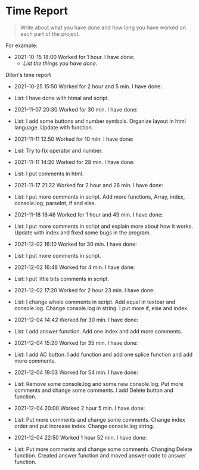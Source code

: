 # Time Report

> Write about what you have done and how long you have worked on each part of the project.

For example: 

- 2021-10-15 18:00 Worked for 1 hour. I have done:
  - *List the things you have done.*


Dilon's time report
- 2021-10-25 15:50 Worked for 2 hour and 5 min. I have done:
- List: I have done with htmal and script.


- 2021-11-07 20:30 Worked for 30 min. I have done:
- List: I add some buttons and number symbols. 
        Organize layout in html language.
        Update with function.


- 2021-11-11 12:50 Worked for 10 min. I have done:
- List: Try to fix operator and number.


- 2021-11-11 14:20 Worked for 28 min. I have done:
- List: I put comments in html.


- 2021-11-17 21:22 Worked for 2 hour and 26 min. I have done:
- List: I put more comments in script.
        Add more functions, Array, index, console.log, parseInt, if and else.


- 2021-11-18 18:46 Worked for 1 hour and 49 min. I have done:
- List: I put more comments in script and explain more about how it works.
        Update with index and fixed some bugs in the program.


- 2021-12-02 16:10 Worked for 30 min. I have done:
- List: I put more comments in script.


- 2021-12-02 16:48 Worked for 4 min. I have done:
- List: I put little bits comments in script.


- 2021-12-02 17:20 Worked for 2 hour 23 min. I have done:
- List: I change whole comments in script. 
        Add equal in textbar and console.log.
        Change console.log in string. 
        I put more if, else and index.


- 2021-12-04 14:42 Worked for 30 min. I have done:
- List: I add answer function.
        Add one index and add more comments.


- 2021-12-04 15:20 Worked for 35 min. I have done:
- List: I add AC button.
        I add function and add one splice function and add more comments.


- 2021-12-04 19:03 Worked for 54 min. I have done:
- List: Remove some console.log and some new console.log.
        Put more comments and change some comments.
        I add Delete button and function.


- 2021-12-04 20:00 Worked 2 hour 5 min. I have done:
- List: Put more comments and change some comments.
        Change index order and put increase index.
        Change console.log string.


- 2021-12-04 22:50 Worked 1 hour 52 min. I have done:
- List: Put more comments and change some comments.
        Changing Delete function.
        Created answer function and moved answer code to answer function.
  